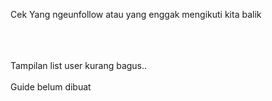 Cek Yang ngeunfollow atau yang enggak mengikuti kita balik
<br></br>

 <br></br>
Tampilan list user kurang bagus..
 <br></br>
Guide belum dibuat 
